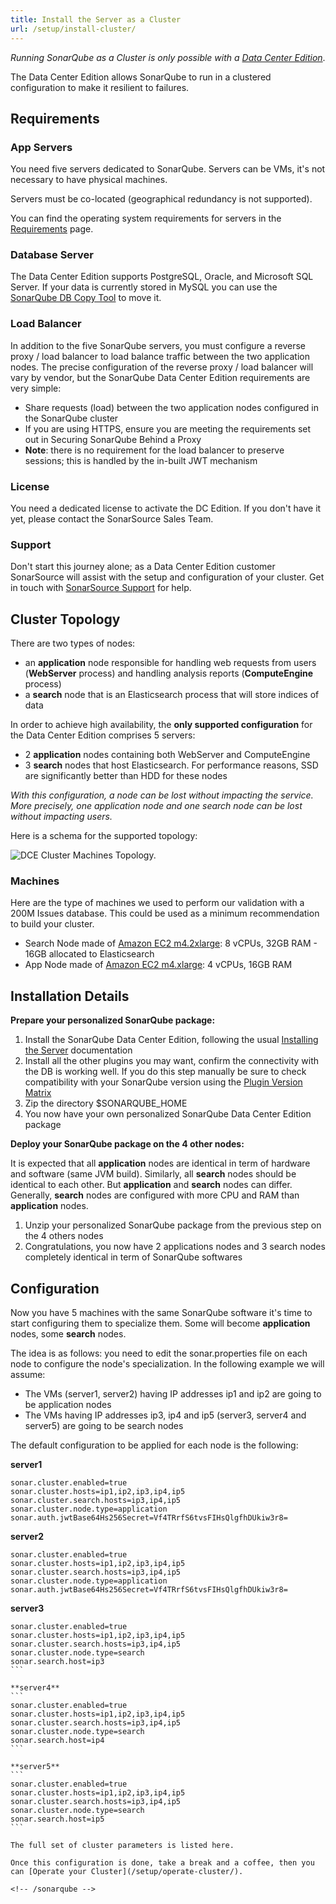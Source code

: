 ```yaml
---
title: Install the Server as a Cluster
url: /setup/install-cluster/
---
```


<!-- sonarqube -->

_Running SonarQube as a Cluster is only possible with a [Data Center Edition](https://www.sonarsource.com/plans-and-pricing/data-center/)_.

The Data Center Edition allows SonarQube to run in a clustered configuration to make it resilient to failures.

## Requirements

### App Servers

You need five servers dedicated to SonarQube. Servers can be VMs, it's not necessary to have physical machines.

Servers must be co-located (geographical redundancy is not supported).

You can find the operating system requirements for servers in the [Requirements](/requirements/requirements/) page.


### Database Server

The Data Center Edition supports PostgreSQL, Oracle, and Microsoft SQL Server. If your data is currently stored in MySQL you can use the [SonarQube DB Copy Tool](/instance-administration/db-copy/) to move it.

### Load Balancer
In addition to the five SonarQube servers, you must configure a reverse proxy / load balancer to load balance traffic between the two application nodes. The precise configuration of the reverse proxy / load balancer will vary by vendor, but the SonarQube Data Center Edition requirements are very simple:

- Share requests (load) between the two application nodes configured in the SonarQube cluster
- If you are using HTTPS, ensure you are meeting the requirements set out in Securing SonarQube Behind a Proxy
- **Note**: there is no requirement for the load balancer to preserve sessions; this is handled by the in-built JWT mechanism

### License
You need a dedicated license to activate the DC Edition. If you don't have it yet, please contact the SonarSource Sales Team.

### Support
Don't start this journey alone; as a Data Center Edition customer SonarSource will assist with the setup and configuration of your cluster. Get in touch with [SonarSource Support](https://support.sonarsource.com/) for help.

## Cluster Topology
There are two types of nodes:

- an **application** node responsible for handling web requests from users (**WebServer** process) and handling analysis reports (**ComputeEngine** process)
- a **search** node that is an Elasticsearch process that will store indices of data

In order to achieve high availability, the **only supported configuration** for the Data Center Edition comprises 5 servers:

- 2 **application** nodes containing both WebServer and ComputeEngine
- 3 **search** nodes that host Elasticsearch. For performance reasons, SSD are significantly better than HDD for these nodes

_With this configuration, a node can be lost without impacting the service. More precisely, one application node and one search node can be lost without impacting users._

Here is a schema for the supported topology:

![DCE Cluster Machines Topology.](/images/cluster-dce.png)

### Machines

Here are the type of machines we used to perform our validation with a 200M Issues database. This could be used as a minimum recommendation to build your cluster.

- Search Node made of [Amazon EC2 m4.2xlarge](https://aws.amazon.com/ec2/instance-types/): 8 vCPUs, 32GB RAM - 16GB allocated to Elasticsearch
- App Node made of [Amazon EC2 m4.xlarge](https://aws.amazon.com/ec2/instance-types/): 4 vCPUs, 16GB RAM

## Installation Details

**Prepare your personalized SonarQube package:**

1. Install the SonarQube Data Center Edition, following the usual [Installing the Server](/setup/install-server/) documentation
2. Install all the other plugins you may want, confirm the connectivity with the DB is working well. If you do this step manually be sure to check compatibility with your SonarQube version using the [Plugin Version Matrix](https://docs.sonarqube.org/display/PLUG/Plugin+Version+Matrix)
3. Zip the directory $SONARQUBE_HOME
4. You now have your own personalized SonarQube Data Center Edition package

**Deploy your SonarQube package on the 4 other nodes:**

It is expected that all **application** nodes are identical in term of hardware and software (same JVM build). Similarly, all **search** nodes should be identical to each other. But **application** and **search** nodes can differ. Generally, **search** nodes are configured with more CPU and RAM than **application** nodes.

1. Unzip your personalized SonarQube package from the previous step on the 4 others nodes
2. Congratulations, you now have 2 applications nodes and 3 search nodes completely identical in term of SonarQube softwares


## Configuration

Now you have 5 machines with the same SonarQube software it's time to start configuring them to specialize them. Some will become **application** nodes, some **search** nodes.

The idea is as follows: you need to edit the sonar.properties file on each node to configure the node's specialization. In the following example we will assume:

- The VMs (server1, server2) having IP addresses ip1 and ip2 are going to be application nodes
- The VMs having IP addresses ip3, ip4 and ip5 (server3, server4 and server5) are going to be search nodes

The default configuration to be applied for each node is the following:

**server1**
```
sonar.cluster.enabled=true
sonar.cluster.hosts=ip1,ip2,ip3,ip4,ip5
sonar.cluster.search.hosts=ip3,ip4,ip5
sonar.cluster.node.type=application
sonar.auth.jwtBase64Hs256Secret=Vf4TRrfS6tvsFIHsQlgfhDUkiw3r8=
```

**server2**
```
sonar.cluster.enabled=true
sonar.cluster.hosts=ip1,ip2,ip3,ip4,ip5
sonar.cluster.search.hosts=ip3,ip4,ip5
sonar.cluster.node.type=application
sonar.auth.jwtBase64Hs256Secret=Vf4TRrfS6tvsFIHsQlgfhDUkiw3r8=
```

**server3**
````
sonar.cluster.enabled=true
sonar.cluster.hosts=ip1,ip2,ip3,ip4,ip5
sonar.cluster.search.hosts=ip3,ip4,ip5
sonar.cluster.node.type=search
sonar.search.host=ip3
```

**server4**
```
sonar.cluster.enabled=true
sonar.cluster.hosts=ip1,ip2,ip3,ip4,ip5
sonar.cluster.search.hosts=ip3,ip4,ip5
sonar.cluster.node.type=search
sonar.search.host=ip4
```

**server5**
```
sonar.cluster.enabled=true
sonar.cluster.hosts=ip1,ip2,ip3,ip4,ip5
sonar.cluster.search.hosts=ip3,ip4,ip5
sonar.cluster.node.type=search
sonar.search.host=ip5
```

The full set of cluster parameters is listed here.

Once this configuration is done, take a break and a coffee, then you can [Operate your Cluster](/setup/operate-cluster/).

<!-- /sonarqube -->
